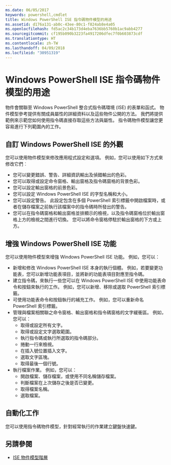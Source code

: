 ```yaml
---
ms.date: 06/05/2017
keywords: powershell,cmdlet
title: Windows PowerShell ISE 指令碼物件模型的用途
ms.assetid: d176a131-ab0c-43ee-80c1-f824ab8e4a05
ms.openlocfilehash: fd5ac2c34b173d4eba7636bb5760b1ac9abb4277
ms.sourcegitcommit: cf195b090b3223fa4917206dfec7f0b603873cdf
ms.translationtype: HT
ms.contentlocale: zh-TW
ms.lasthandoff: 04/09/2018
ms.locfileid: "30951319"
---
```

# <a name="purpose-of-the-windows-powershell-ise-scripting-object-model"></a>Windows PowerShell ISE 指令碼物件模型的用途

物件會關聯至 Windows PowerShell 整合式指令碼環境 (ISE) 的表單和函式。 物件模型參考提供有關成員屬性的詳細資料以及這些物件公開的方法。 我們將提供範例來示範您如何使用指令碼直接存取這些方法與屬性。 指令碼物件模型讓您更容易進行下列範圍內的工作。

## <a name="customizing-the-appearance-of-windows-powershell-ise"></a>自訂 Windows PowerShell ISE 的外觀

您可以使用物件模型來修改應用程式設定和選項。 例如，您可以使用如下方式來修改它們︰

- 您可以變更錯誤、警告、詳細資訊輸出及偵錯輸出的色彩。
- 您可以取得或設定命令窗格、輸出窗格及指令碼窗格的背景色彩。
- 您可以設定輸出窗格的前景色彩。
- 您可以設定 Windows PowerShell ISE 的字型名稱和大小。
- 您可以設定警告。 此設定包含在多個 PowerShell 索引標籤中開啟檔案時，或者在儲存檔案之前執行該檔案中的指令碼時所發出的警告。
- 您可以在指令碼窗格和輸出窗格並排顯示的檢視，以及指令碼窗格位於輸出窗格上方的檢視之間進行切換。 您可以將命令窗格停駐於輸出窗格的下方或上方。

## <a name="enhancing-the-functionality-of-windows-powershell-ise"></a>增強 Windows PowerShell ISE 功能

您可以使用物件模型來增強 Windows PowerShell ISE 功能。 例如，您可以：

- 新增和修改 Windows PowerShell ISE 本身的執行個體。 例如，若要變更功能表，您可以新增功能表項目，並將新的功能表項目對應至指令碼。
- 建立指令碼，來執行一些您可以在 Windows PowerShell ISE 中使用功能表命令和按鈕來執行的工作。 例如，您可以新增、移除或選取 PowerShell 索引標籤。
- 可使用功能表命令和按鈕執行的補充工作。 例如，您可以重新命名 PowerShell 索引標籤。
- 管理與檔案相關聯之命令窗格、輸出窗格和指令碼窗格的文字緩衝區。 例如，您可以：
  - 取得或設定所有文字。
  - 取得或設定文字選取範圍。
  - 執行指令碼或執行所選取的指令碼部分。
  - 捲動一行來檢視。
  - 在插入號位置插入文字。
  - 選取文字區塊。
  - 取得最後一個行號。
- 執行檔案作業。 例如，您可以：
  - 開啟檔案、儲存檔案，或使用不同名稱儲存檔案。
  - 判斷檔案在上次儲存之後是否已變更。
  - 取得檔案名稱。
  - 選取檔案。

## <a name="automating-tasks"></a>自動化工作

您可以使用指令碼物件模型，針對經常執行的作業建立鍵盤快速鍵。

## <a name="see-also"></a>另請參閱

- [ISE 物件模型階層](The-ISE-Object-Model-Hierarchy.md)